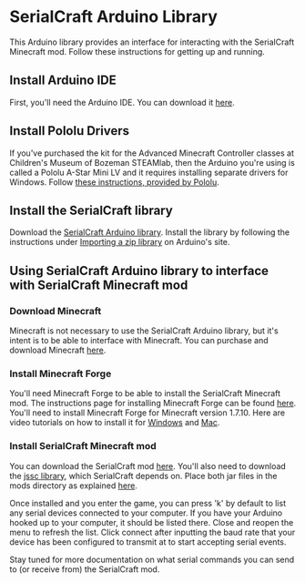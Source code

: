 # SerialCraft Arduino Library

This Arduino library provides an interface for interacting with the SerialCraft Minecraft mod. Follow these instructions for
getting up and running.

## Install Arduino IDE

First, you'll need the Arduino IDE. You can download it [here](https://www.arduino.cc/en/Main/Software).

## Install Pololu Drivers

If you've purchased the kit for the Advanced Minecraft Controller classes at Children's Museum of Bozeman STEAMlab, then the
Arduino you're using is called a Pololu A-Star Mini LV and it requires installing separate drivers for Windows. Follow [these
instructions, provided by Pololu](https://www.pololu.com/docs/0J61/6.1).

## Install the SerialCraft library

Download the [SerialCraft Arduino library](https://github.com/CMBSTEAMlab/serialcraft-arduino/archive/master.zip). Install the
library by following the instructions under [Importing a zip library](https://www.arduino.cc/en/Guide/Libraries#toc4) on Arduino's site.

## Using SerialCraft Arduino library to interface with SerialCraft Minecraft mod

### Download Minecraft

Minecraft is not necessary to use the SerialCraft Arduino library, but it's intent is to be able to interface with Minecraft. You
can purchase and download Minecraft [here](https://minecraft.net/).

### Install Minecraft Forge

You'll need Minecraft Forge to be able to install the SerialCraft Minecraft mod. The instructions page for installing Minecraft 
Forge can be found [here](http://www.minecraftforge.net/wiki/Installation/Universal). You'll need to install Minecraft Forge
for Minecraft version 1.7.10. Here are video tutorials on how to install it for [Windows](https://www.youtube.com/watch?v=ta74oqCi_vM)
and [Mac](https://www.youtube.com/watch?v=HnTJxLIP41c).

### Install SerialCraft Minecraft mod

You can download the SerialCraft mod [here](https://s3-us-west-2.amazonaws.com/serialcraft/SerialCraft-1.7.10-0.1-dev.jar). You'll
also need to download the [jssc library](https://s3-us-west-2.amazonaws.com/serialcraft/jssc-2.8.jar), which SerialCraft depends on.
Place both jar files in the mods directory as explained [here](http://www.minecraftmods.com/how-to-install-mods-for-minecraft-forge/).

Once installed and you enter the game, you can press 'k' by default to list any serial devices connected to your computer. If you
have your Arduino hooked up to your computer, it should be listed there. Close and reopen the menu to refresh the list. Click
connect after inputting the baud rate that your device has been configured to transmit at to start accepting serial events.

Stay tuned for more documentation on what serial commands you can send to (or receive from) the SerialCraft mod.
